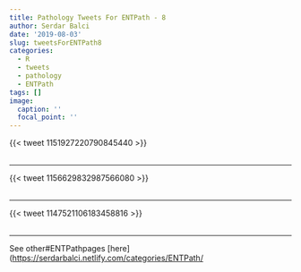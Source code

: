 ```yaml
---
title: Pathology Tweets For ENTPath - 8
author: Serdar Balci
date: '2019-08-03'
slug: tweetsForENTPath8
categories:
  - R
  - tweets
  - pathology
  - ENTPath
tags: []
image:
  caption: ''
  focal_point: ''
---
```



{{< tweet 1151927220790845440 >}}
<br>
<br>
<hr>
{{< tweet 1156629832987566080 >}}
<br>
<br>
<hr>
{{< tweet 1147521106183458816 >}}
<br>
<br>
<hr>


See other#ENTPathpages [here](https://serdarbalci.netlify.com/categories/ENTPath/
